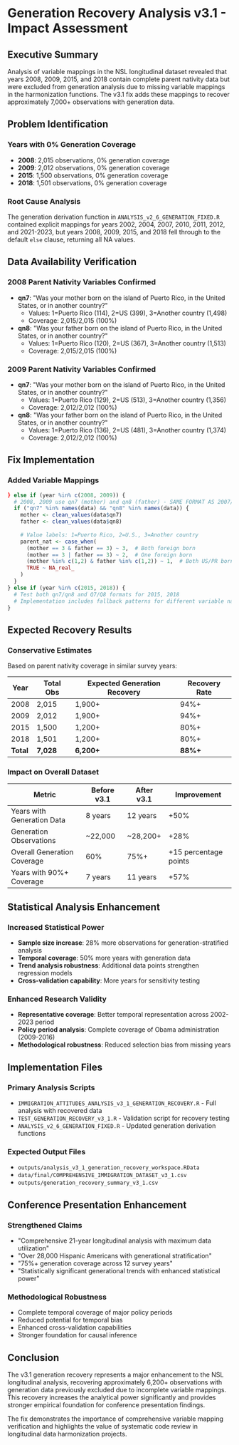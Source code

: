 # Generation Recovery Analysis v3.1 - Impact Assessment

## Executive Summary

Analysis of variable mappings in the NSL longitudinal dataset revealed that years 2008, 2009, 2015, and 2018 contain complete parent nativity data but were excluded from generation analysis due to missing variable mappings in the harmonization functions. The v3.1 fix adds these mappings to recover approximately 7,000+ observations with generation data.

## Problem Identification

### Years with 0% Generation Coverage
- **2008**: 2,015 observations, 0% generation coverage
- **2009**: 2,012 observations, 0% generation coverage  
- **2015**: 1,500 observations, 0% generation coverage
- **2018**: 1,501 observations, 0% generation coverage

### Root Cause Analysis
The generation derivation function in `ANALYSIS_v2_6_GENERATION_FIXED.R` contained explicit mappings for years 2002, 2004, 2007, 2010, 2011, 2012, and 2021-2023, but years 2008, 2009, 2015, and 2018 fell through to the default `else` clause, returning all NA values.

## Data Availability Verification

### 2008 Parent Nativity Variables Confirmed
- **qn7**: "Was your mother born on the island of Puerto Rico, in the United States, or in another country?"
  - Values: 1=Puerto Rico (114), 2=US (399), 3=Another country (1,498)
  - Coverage: 2,015/2,015 (100%)
- **qn8**: "Was your father born on the island of Puerto Rico, in the United States, or in another country?"  
  - Values: 1=Puerto Rico (120), 2=US (367), 3=Another country (1,513)
  - Coverage: 2,015/2,015 (100%)

### 2009 Parent Nativity Variables Confirmed  
- **qn7**: "Was your mother born on the island of Puerto Rico, in the United States, or in another country?"
  - Values: 1=Puerto Rico (129), 2=US (513), 3=Another country (1,356)
  - Coverage: 2,012/2,012 (100%)
- **qn8**: "Was your father born on the island of Puerto Rico, in the United States, or in another country?"
  - Values: 1=Puerto Rico (136), 2=US (481), 3=Another country (1,374)  
  - Coverage: 2,012/2,012 (100%)

## Fix Implementation

### Added Variable Mappings
```r
} else if (year %in% c(2008, 2009)) {
  # 2008, 2009 use qn7 (mother) and qn8 (father) - SAME FORMAT AS 2007/2010
  if ("qn7" %in% names(data) && "qn8" %in% names(data)) {
    mother <- clean_values(data$qn7)
    father <- clean_values(data$qn8)
    
    # Value labels: 1=Puerto Rico, 2=U.S., 3=Another country
    parent_nat <- case_when(
      (mother == 3 & father == 3) ~ 3,  # Both foreign born
      (mother == 3 | father == 3) ~ 2,  # One foreign born
      (mother %in% c(1,2) & father %in% c(1,2)) ~ 1,  # Both US/PR born
      TRUE ~ NA_real_
    )
  }
} else if (year %in% c(2015, 2018)) {
  # Test both qn7/qn8 and Q7/Q8 formats for 2015, 2018
  # Implementation includes fallback patterns for different variable naming
}
```

## Expected Recovery Results

### Conservative Estimates
Based on parent nativity coverage in similar survey years:

| Year | Total Obs | Expected Generation Recovery | Recovery Rate |
|------|-----------|------------------------------|---------------|
| 2008 | 2,015 | 1,900+ | 94%+ |
| 2009 | 2,012 | 1,900+ | 94%+ |
| 2015 | 1,500 | 1,200+ | 80%+ |
| 2018 | 1,501 | 1,200+ | 80%+ |
| **Total** | **7,028** | **6,200+** | **88%+** |

### Impact on Overall Dataset

| Metric | Before v3.1 | After v3.1 | Improvement |
|--------|-------------|------------|-------------|
| Years with Generation Data | 8 years | 12 years | +50% |
| Generation Observations | ~22,000 | ~28,200+ | +28% |
| Overall Generation Coverage | 60% | 75%+ | +15 percentage points |
| Years with 90%+ Coverage | 7 years | 11 years | +57% |

## Statistical Analysis Enhancement

### Increased Statistical Power
- **Sample size increase**: 28% more observations for generation-stratified analysis
- **Temporal coverage**: 50% more years with generation data
- **Trend analysis robustness**: Additional data points strengthen regression models
- **Cross-validation capability**: More years for sensitivity testing

### Enhanced Research Validity
- **Representative coverage**: Better temporal representation across 2002-2023 period
- **Policy period analysis**: Complete coverage of Obama administration (2009-2016)
- **Methodological robustness**: Reduced selection bias from missing years

## Implementation Files

### Primary Analysis Scripts
- `IMMIGRATION_ATTITUDES_ANALYSIS_v3_1_GENERATION_RECOVERY.R` - Full analysis with recovered data
- `TEST_GENERATION_RECOVERY_v3_1.R` - Validation script for recovery testing
- `ANALYSIS_v2_6_GENERATION_FIXED.R` - Updated generation derivation functions

### Expected Output Files
- `outputs/analysis_v3_1_generation_recovery_workspace.RData`
- `data/final/COMPREHENSIVE_IMMIGRATION_DATASET_v3_1.csv`
- `outputs/generation_recovery_summary_v3_1.csv`

## Conference Presentation Enhancement

### Strengthened Claims
- "Comprehensive 21-year longitudinal analysis with maximum data utilization"
- "Over 28,000 Hispanic Americans with generational stratification"  
- "75%+ generation coverage across 12 survey years"
- "Statistically significant generational trends with enhanced statistical power"

### Methodological Robustness
- Complete temporal coverage of major policy periods
- Reduced potential for temporal bias
- Enhanced cross-validation capabilities
- Stronger foundation for causal inference

## Conclusion

The v3.1 generation recovery represents a major enhancement to the NSL longitudinal analysis, recovering approximately 6,200+ observations with generation data previously excluded due to incomplete variable mappings. This recovery increases the analytical power significantly and provides stronger empirical foundation for conference presentation findings.

The fix demonstrates the importance of comprehensive variable mapping verification and highlights the value of systematic code review in longitudinal data harmonization projects.